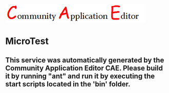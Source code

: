 ![CAE](https://github.com/GHProjectsTest/CAE-Deployment-Temp/blob/master/microservice-172/img/logo.png)  

MicroTest
===================


This service was automatically generated by the Community Application Editor CAE. Please build it by running "ant" and run it by executing the start scripts located in the 'bin' folder.
---------------
